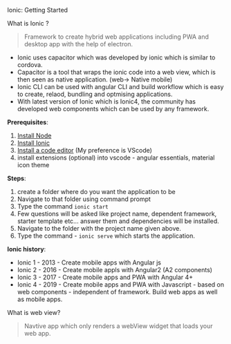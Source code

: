 Ionic: Getting Started

What is Ionic ?
> Framework to create hybrid web applications including PWA and desktop app with the help of electron.

- Ionic uses capacitor which was developed by ionic which is similar to cordova.
- Capacitor is a tool that wraps the ionic code into a web view, which is then seen as native application. (web-> Native mobile)
- Ionic CLI can be used with angular CLI and build workflow which is easy to create, relaod, bundling and optmising applications.
- With latest version of Ionic which is Ionic4, the community has developed web components which can be used by any framework.

**Prerequisites**:
1. [ Install Node](https://nodejs.org/en/ " Install Node")
2.  [Install Ionic](https://ionicframework.com/docs/installation/cli "Install Ionic")
3.  [Install a code editor](https://code.visualstudio.com/ "Install a code editor") (My preference is VScode)
4. install extensions (optional) into vscode - angular essentials, material icon theme  

**Steps**:
1. create a folder where do you want the application to be
2. Navigate to that folder using command prompt
3. Type the command `ionic start`
4. Few questions will be asked like project name, dependent framework, starter template etc... answer them and dependencies will be installed.
5. Navigate to the folder with the project name given above.
6. Type the command - `ionic serve`  which starts the application.

**Ionic history**:
- Ionic 1 - 2013 - Create mobile apps with Angular js
- Ionic 2 - 2016 - Create mobile appls with Angular2 (A2 components)
- Ionic 3 - 2017 - Create mobile apps and PWA with Angular 4+
- Ionic 4 - 2019 - Create mobile apps and PWA with Javascript - based on web components - independent of framework. Build web apps as well as mobile apps.

What is web view?
> Navtive app which only renders a webView widget that loads your web app.




